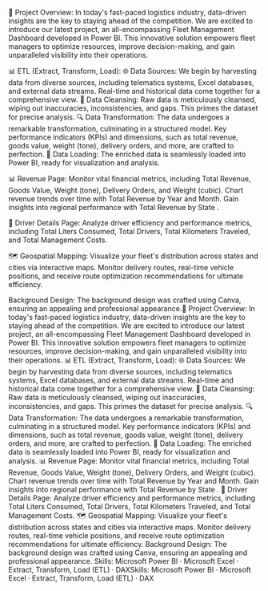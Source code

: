 🚚 Project Overview:
In today's fast-paced logistics industry, data-driven insights are the key to staying ahead of the competition. We are excited to introduce our latest project, an all-encompassing Fleet Management Dashboard developed in Power BI. This innovative solution empowers fleet managers to optimize resources, improve decision-making, and gain unparalleled visibility into their operations.

📊 ETL (Extract, Transform, Load):
🌐 Data Sources: We begin by harvesting data from diverse sources, including telematics systems, Excel databases, and external data streams. Real-time and historical data come together for a comprehensive view.
🧹 Data Cleansing: Raw data is meticulously cleansed, wiping out inaccuracies, inconsistencies, and gaps. This primes the dataset for precise analysis.
🔍 Data Transformation: The data undergoes a remarkable transformation, culminating in a structured model. Key performance indicators (KPIs) and dimensions, such as total revenue, goods value, weight (tone), delivery orders, and more, are crafted to perfection.
🚀 Data Loading: The enriched data is seamlessly loaded into Power BI, ready for visualization and analysis.

📊 Revenue Page:
Monitor vital financial metrics, including Total Revenue, Goods Value, Weight (tone), Delivery Orders, and Weight (cubic).
Chart revenue trends over time with Total Revenue by Year and Month.
Gain insights into regional performance with Total Revenue by State .

🚦 Driver Details Page:
Analyze driver efficiency and performance metrics, including Total Liters Consumed, Total Drivers, Total Kilometers Traveled, and Total Management Costs.

🗺️ Geospatial Mapping:
Visualize your fleet's distribution across states and cities via interactive maps.
Monitor delivery routes, real-time vehicle positions, and receive route optimization recommendations for ultimate efficiency.

Background Design: The background design was crafted using Canva, ensuring an appealing and professional appearance.🚚 Project Overview: In today's fast-paced logistics industry, data-driven insights are the key to staying ahead of the competition. We are excited to introduce our latest project, an all-encompassing Fleet Management Dashboard developed in Power BI. This innovative solution empowers fleet managers to optimize resources, improve decision-making, and gain unparalleled visibility into their operations. 📊 ETL (Extract, Transform, Load): 🌐 Data Sources: We begin by harvesting data from diverse sources, including telematics systems, Excel databases, and external data streams. Real-time and historical data come together for a comprehensive view. 🧹 Data Cleansing: Raw data is meticulously cleansed, wiping out inaccuracies, inconsistencies, and gaps. This primes the dataset for precise analysis. 🔍 Data Transformation: The data undergoes a remarkable transformation, culminating in a structured model. Key performance indicators (KPIs) and dimensions, such as total revenue, goods value, weight (tone), delivery orders, and more, are crafted to perfection. 🚀 Data Loading: The enriched data is seamlessly loaded into Power BI, ready for visualization and analysis. 📊 Revenue Page: Monitor vital financial metrics, including Total Revenue, Goods Value, Weight (tone), Delivery Orders, and Weight (cubic). Chart revenue trends over time with Total Revenue by Year and Month. Gain insights into regional performance with Total Revenue by State . 🚦 Driver Details Page: Analyze driver efficiency and performance metrics, including Total Liters Consumed, Total Drivers, Total Kilometers Traveled, and Total Management Costs. 🗺️ Geospatial Mapping: Visualize your fleet's distribution across states and cities via interactive maps. Monitor delivery routes, real-time vehicle positions, and receive route optimization recommendations for ultimate efficiency. Background Design: The background design was crafted using Canva, ensuring an appealing and professional appearance.
Skills: Microsoft Power BI · Microsoft Excel · Extract, Transform, Load (ETL) · DAXSkills: Microsoft Power BI · Microsoft Excel · Extract, Transform, Load (ETL) · DAX
